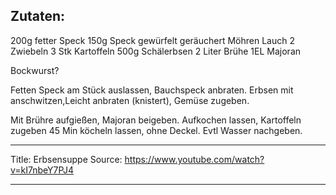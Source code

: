 ## Zutaten:
200g fetter Speck
150g Speck gewürfelt geräuchert
Möhren
Lauch
2 Zwiebeln
3 Stk Kartoffeln
500g Schälerbsen
2 Liter Brühe 
1EL Majoran 

Bockwurst?

Fetten Speck am Stück auslassen, Bauchspeck anbraten. Erbsen mit anschwitzen,Leicht anbraten (knistert),  Gemüse  zugeben.

Mit Brühre aufgießen, Majoran beigeben.
Aufkochen lassen, Kartoffeln zugeben
45 Min köcheln lassen, ohne Deckel. Evtl Wasser nachgeben.

---
Title: Erbsensuppe
Source: https://www.youtube.com/watch?v=kI7nbeY7PJ4

---